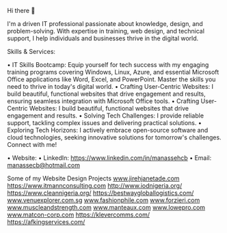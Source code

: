 Hi there 👋

I'm a driven IT professional passionate about knowledge, design, and problem-solving. With expertise in training, web design, and technical support, I help individuals and businesses thrive in the digital world.

Skills & Services:

•	IT Skills Bootcamp: Equip yourself for tech success with my engaging training programs covering Windows, Linux, Azure, and essential Microsoft Office applications like Word, Excel, and PowerPoint. Master the skills you need to thrive in today's digital world.
•	Crafting User-Centric Websites: I build beautiful, functional websites that drive engagement and results, ensuring seamless integration with Microsoft Office tools.
•	Crafting User-Centric Websites: I build beautiful, functional websites that drive engagement and results.
•	Solving Tech Challenges: I provide reliable support, tackling complex issues and delivering practical solutions.
•	Exploring Tech Horizons: I actively embrace open-source software and cloud technologies, seeking innovative solutions for tomorrow's challenges.
Connect with me!

•	Website: 
•	LinkedIn: https://www.linkedin.com/in/manassehcb
•	Email: manassecb@hotmail.com



Some of my Website Design Projects
www.jirehjanetade.com
https://www.itmannconsulting.com
http://www.iodnigeria.org/
https://www.cleannigeria.org/
https://bestwaygloballogistics.com/
www.venuexplorer.com.sg
www.fashionphile.com
www.forzieri.com
www.muscleandstrength.com
www.manteaux.com
www.lowepro.com
www.matcon-corp.com
https://klevercomms.com/
https://afkingservices.com/





<!---
chrisungarro/chrisungarro is a ✨ special ✨ repository because its `README.md` (this file) appears on your GitHub profile.
You can click the Preview link to take a look at your changes.
--->

